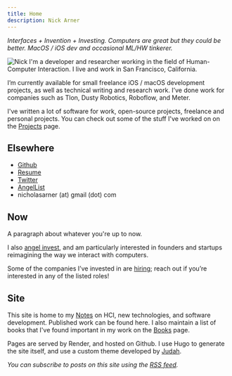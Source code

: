```yaml
---
title: Home
description: Nick Arner
---
```


<i> Interfaces + Invention + Investing. Computers are great but they could be better. MacOS / iOS dev and occasional ML/HW tinkerer. </i>

![Nick](/headshot.jpg "l-float") I'm a developer and researcher working in the field of Human-Computer Interaction.  I live and work in San Francisco, California. 

I’m currently available for small freelance iOS / macOS development projects, as well as technical writing and research work. I’ve done work for companies such as Tlon, Dusty Robotics, Roboflow, and Meter. 

I've written a lot of software for work, open-source projects, freelance and personal projects. You can check out some of the stuff I've worked on on the [Projects](/projects_and_work) page.


## Elsewhere

 - [Github](https://github.com/narner)
 - [Resume](/NFA-Resume.pdf)
 - [Twitter](https://twitter.com/nickarner)
 - [AngelList](https://wellfound.com/p/nicholas-arner)
 - nicholasarner (at) gmail (dot) com


## Now

A paragraph about whatever you're up to now.

I also [angel invest](/investing), and am particularly interested in founders and startups reimagining the way we interact with computers.

Some of the companies I’ve invested in are [hiring]([hiring](https://narner.notion.site/Nick-Arner-s-Job-Board-270bf00c8f67410881a29a2c6242ff17)); reach out if you’re interested in any of the listed roles!



## Site

This site is home to my [Notes](/notes) on HCI, new technologies, and software development. Published work can be found here. I also maintain a list of books that I've found important in my work on the [Books](/books) page.

Pages are served by Render, and hosted on Github. I use Hugo to generate the site itself, and use a custom theme developed by [Judah](https://webcraft.joodaloop.com).

<i> You can subscribe to posts on this site using the [RSS feed](/index.xml). </i>